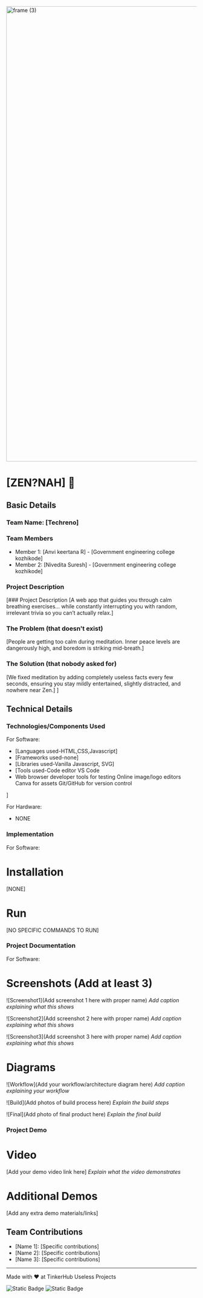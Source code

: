 <img width="3188" height="1202" alt="frame (3)" src="https://github.com/user-attachments/assets/517ad8e9-ad22-457d-9538-a9e62d137cd7" />


# [ZEN?NAH] 🎯


## Basic Details
### Team Name: [Techreno]


### Team Members
- Member 1: [Anvi keertana R] - [Government engineering college kozhikode]
- Member 2: [Nivedita Suresh] - [Government engineering college kozhikode]

### Project Description
[### Project Description
[A web app that guides you through calm breathing exercises… while constantly interrupting you with random, irrelevant trivia so you can’t actually relax.]

### The Problem (that doesn't exist)
[People are getting too calm during meditation. Inner peace levels are dangerously high, and boredom is striking mid-breath.]

### The Solution (that nobody asked for)
[We fixed meditation by adding completely useless facts every few seconds, ensuring you stay mildly entertained, slightly distracted, and nowhere near Zen.]
]

## Technical Details
### Technologies/Components Used
For Software:
- [Languages used-HTML,CSS,Javascript]
- [Frameworks used-none]
- [Libraries used-Vanilla Javascript, SVG]
- [Tools used-Code editor VS Code
- Web browser developer tools for testing
  Online image/logo editors Canva for assets
  Git/GitHub for version control 

]

For Hardware:
- NONE

### Implementation
For Software:
# Installation
[NONE]

# Run
[NO SPECIFIC COMMANDS TO RUN]

### Project Documentation
For Software:

# Screenshots (Add at least 3)
![Screenshot1](Add screenshot 1 here with proper name)
*Add caption explaining what this shows*

![Screenshot2](Add screenshot 2 here with proper name)
*Add caption explaining what this shows*

![Screenshot3](Add screenshot 3 here with proper name)
*Add caption explaining what this shows*

# Diagrams
![Workflow](Add your workflow/architecture diagram here)
*Add caption explaining your workflow*

![Build](Add photos of build process here)
*Explain the build steps*

![Final](Add photo of final product here)
*Explain the final build*

### Project Demo
# Video
[Add your demo video link here]
*Explain what the video demonstrates*

# Additional Demos
[Add any extra demo materials/links]

## Team Contributions
- [Name 1]: [Specific contributions]
- [Name 2]: [Specific contributions]
- [Name 3]: [Specific contributions]

---
Made with ❤️ at TinkerHub Useless Projects 

![Static Badge](https://img.shields.io/badge/TinkerHub-24?color=%23000000&link=https%3A%2F%2Fwww.tinkerhub.org%2F)
![Static Badge](https://img.shields.io/badge/UselessProjects--25-25?link=https%3A%2F%2Fwww.tinkerhub.org%2Fevents%2FQ2Q1TQKX6Q%2FUseless%2520Projects)
